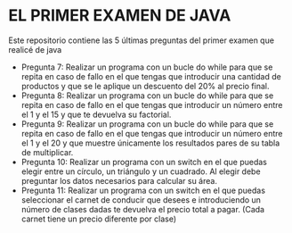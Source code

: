 # EL PRIMER EXAMEN DE JAVA
Este repositorio contiene las 5 últimas preguntas del primer examen que realicé de java
  - Pregunta 7: Realizar un programa con un bucle do while para que se repita en caso de fallo en el que tengas que introducir una cantidad de productos y que se le aplique un descuento del 20% al precio final.
  - Pregunta 8: Realizar un programa con un bucle do while para que se repita en caso de fallo en el que tengas que introducir un número entre el 1 y el 15 y que te devuelva su factorial.
  - Pregunta 9: Realizar un programa con un bucle do while para que se repita en caso de fallo en el que tengas que introducir un número entre el 1 y el 20 y que muestre únicamente los resultados pares de su tabla de multiplicar.
  - Pregunta 10: Realizar un programa con un switch en el que puedas elegir entre un círculo, un triángulo y un cuadrado. Al elegir debe preguntar los datos necesarios para calcular su área.
  - Pregunta 11: Realizar un programa con un switch en el que puedas seleccionar el carnet de conducir que desees e introduciendo un número de clases dadas te devuelva el precio total a pagar. (Cada carnet tiene un precio diferente por clase)
